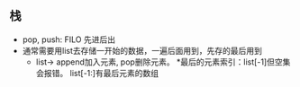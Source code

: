 ## 栈
* pop, push: FILO 先进后出
* 通常需要用list去存储一开始的数据，一遍后面用到，先存的最后用到
  * list-> append加入元素, pop删除元素。
  *最后的元素索引：list[-1]但空集会报错。 list[-1:]有最后元素的数组
